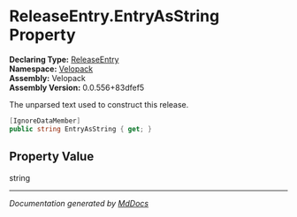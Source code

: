 ﻿<!--  
  <auto-generated>   
    The contents of this file were generated by a tool.  
    Changes to this file may be list if the file is regenerated  
  </auto-generated>   
-->

# ReleaseEntry.EntryAsString Property

**Declaring Type:** [ReleaseEntry](../index.md)  
**Namespace:** [Velopack](../../index.md)  
**Assembly:** Velopack  
**Assembly Version:** 0.0.556+83dfef5

 The unparsed text used to construct this release. 

```csharp
[IgnoreDataMember]
public string EntryAsString { get; }
```

## Property Value

string

___

*Documentation generated by [MdDocs](https://github.com/ap0llo/mddocs)*
